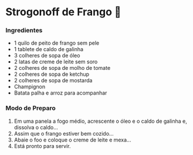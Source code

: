 # Strogonoff de Frango :chicken:

### Ingredientes

- 1 quilo de peito de frango sem pele
- 1 tablete de caldo de galinha
- 3 colheres de sopa de óleo
- 2 latas de creme de leite sem soro
- 2 colheres de sopa de molho de tomate
- 2 colheres de sopa de ketchup
- 2 colheres de sopa de mostarda
- Champignon
- Batata palha e arroz para acompanhar

### Modo de Preparo

1. Em uma panela a fogo médio, acrescente o óleo e o caldo de galinha e, dissolva o caldo...
2. Assim que o frango estiver bem cozido...
3. Abaie o foo e coloque o creme de leite e mexa...
4. Está pronto para servir.

